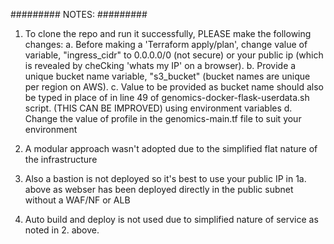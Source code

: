 #########
  NOTES:
#########

1. To clone the repo and run it successfully, PLEASE make the following changes:
    a. Before making a 'Terraform apply/plan', change value of variable, "ingress_cidr" to 0.0.0.0/0 (not secure) or your public ip (which is revealed by cheCking 'whats my IP' on a browser).
    b. Provide a unique bucket name variable, "s3_bucket" (bucket names are unique per region on AWS).
    c. Value to be provided as bucket name should also be typed in place of <BUCKET> in line 49 of genomics-docker-flask-userdata.sh script.
        (THIS CAN BE IMPROVED) using environment variables
    d. Change the value of profile in the genomics-main.tf file to suit your environment

2. A modular approach wasn't adopted due to the simplified flat nature of the infrastructure
3. Also a bastion is not deployed so it's best to use your public IP in 1a. above as webser has been deployed directly in the public subnet without a WAF/NF or ALB 
4. Auto build and deploy is not used due to simplified nature of service as noted in 2. above.




